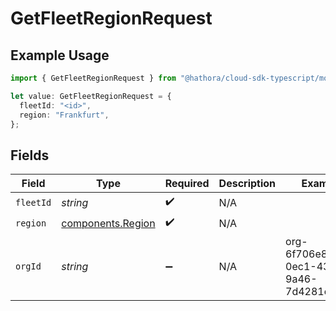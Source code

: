 # GetFleetRegionRequest

## Example Usage

```typescript
import { GetFleetRegionRequest } from "@hathora/cloud-sdk-typescript/models/operations";

let value: GetFleetRegionRequest = {
  fleetId: "<id>",
  region: "Frankfurt",
};
```

## Fields

| Field                                                  | Type                                                   | Required                                               | Description                                            | Example                                                |
| ------------------------------------------------------ | ------------------------------------------------------ | ------------------------------------------------------ | ------------------------------------------------------ | ------------------------------------------------------ |
| `fleetId`                                              | *string*                                               | :heavy_check_mark:                                     | N/A                                                    |                                                        |
| `region`                                               | [components.Region](../../models/components/region.md) | :heavy_check_mark:                                     | N/A                                                    |                                                        |
| `orgId`                                                | *string*                                               | :heavy_minus_sign:                                     | N/A                                                    | org-6f706e83-0ec1-437a-9a46-7d4281eb2f39               |